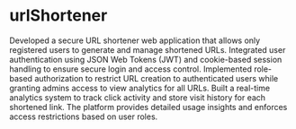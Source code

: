 # urlShortener
Developed a secure URL shortener web application that allows only registered users to generate and manage shortened URLs. Integrated user authentication using JSON Web Tokens (JWT) and cookie-based session handling to ensure secure login and access control. Implemented role-based authorization to restrict URL creation to authenticated users while granting admins access to view analytics for all URLs. Built a real-time analytics system to track click activity and store visit history for each shortened link. The platform provides detailed usage insights and enforces access restrictions based on user roles.
